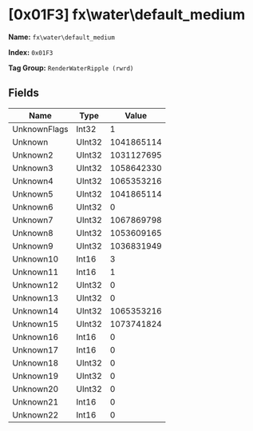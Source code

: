 # [0x01F3] fx\water\default_medium

**Name:** ```fx\water\default_medium```

**Index:** ```0x01F3```

**Tag Group:** ```RenderWaterRipple (rwrd)```

## Fields

Name	| Type	| Value
---	|---	|---	|
UnknownFlags	|Int32	|1
Unknown	|UInt32	|1041865114
Unknown2	|UInt32	|1031127695
Unknown3	|UInt32	|1058642330
Unknown4	|UInt32	|1065353216
Unknown5	|UInt32	|1041865114
Unknown6	|UInt32	|0
Unknown7	|UInt32	|1067869798
Unknown8	|UInt32	|1053609165
Unknown9	|UInt32	|1036831949
Unknown10	|Int16	|3
Unknown11	|Int16	|1
Unknown12	|UInt32	|0
Unknown13	|UInt32	|0
Unknown14	|UInt32	|1065353216
Unknown15	|UInt32	|1073741824
Unknown16	|Int16	|0
Unknown17	|Int16	|0
Unknown18	|UInt32	|0
Unknown19	|UInt32	|0
Unknown20	|UInt32	|0
Unknown21	|Int16	|0
Unknown22	|Int16	|0


